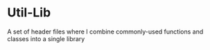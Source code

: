 # Util-Lib
A set of header files where I combine commonly-used functions and classes into a single library
